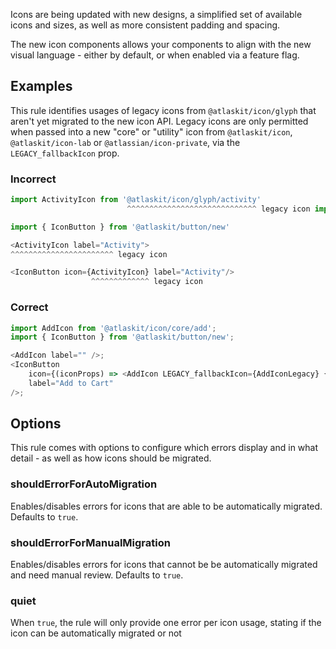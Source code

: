 Icons are being updated with new designs, a simplified set of available icons and sizes, as well as
more consistent padding and spacing.

The new icon components allows your components to align with the new visual language - either by
default, or when enabled via a feature flag.

## Examples

This rule identifies usages of legacy icons from `@atlaskit/icon/glyph` that aren't yet migrated to
the new icon API. Legacy icons are only permitted when passed into a new "core" or "utility" icon
from `@atlaskit/icon`, `@atlaskit/icon-lab` or `@atlassian/icon-private`, via the
`LEGACY_fallbackIcon` prop.

### Incorrect

```js
import ActivityIcon from '@atlaskit/icon/glyph/activity'
                          ^^^^^^^^^^^^^^^^^^^^^^^^^^^^^ legacy icon import

import { IconButton } from '@atlaskit/button/new'

<ActivityIcon label="Activity">
^^^^^^^^^^^^^^^^^^^^^^^ legacy icon

<IconButton icon={ActivityIcon} label="Activity"/>
                  ^^^^^^^^^^^^^ legacy icon
```

### Correct

```js
import AddIcon from '@atlaskit/icon/core/add';
import { IconButton } from '@atlaskit/button/new';

<AddIcon label="" />;
<IconButton
	icon={(iconProps) => <AddIcon LEGACY_fallbackIcon={AddIconLegacy} {...iconProps} />}
	label="Add to Cart"
/>;
```

## Options

This rule comes with options to configure which errors display and in what detail - as well as how
icons should be migrated.

### shouldErrorForAutoMigration

Enables/disables errors for icons that are able to be automatically migrated. Defaults to `true`.

### shouldErrorForManualMigration

Enables/disables errors for icons that cannot be be automatically migrated and need manual review.
Defaults to `true`.

### quiet

When `true`, the rule will only provide one error per icon usage, stating if the icon can be
automatically migrated or not
